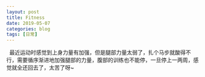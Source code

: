 ```yaml
---
layout: post
title: Fitness
date: 2019-05-07
categories: blog
tags: [日常]
---
```

&nbsp;&nbsp;最近运动时感觉到上身力量有加强，但是腿部力量太弱了，扎个马步就酸得不行，需要循序渐进地加强腿部的力量，腹部的训练也不能停，一旦停上一两周，感觉就全还回去了，太苦了呀~
